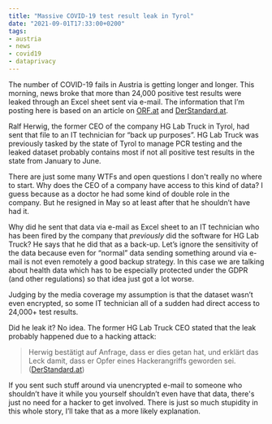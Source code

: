 ```yaml
---
title: "Massive COVID-19 test result leak in Tyrol"
date: "2021-09-01T17:33:00+0200"
tags:
- austria
- news
- covid19
- dataprivacy
---
```


The number of COVID-19 fails in Austria is getting longer and longer. This morning, news broke that more than 24,000 positive test results were leaked through an Excel sheet sent via e-mail. The information that I’m posting here is based on an article on [ORF.at](https://tirol.orf.at/stories/3119233/) and [DerStandard.at](https://www.derstandard.at/story/2000129310910/tausende-tiroler-pcr-testergebnisse-mit-namen-und-daten-geleakt).

Ralf Herwig, the former CEO of the company HG Lab Truck in Tyrol, had sent that file to an IT technician for “back up purposes”. HG Lab Truck was previously tasked by the state of Tyrol to manage PCR testing and the leaked dataset probably contains most if not all positive test results in the state from January to June.

There are just some many WTFs and open questions I don't really no where to start. Why does the CEO of a company have access to this kind of data? I guess because as a doctor he had some kind of double role in the company. But he resigned in May so at least after that he shouldn’t have had it.

Why did he sent that data via e-mail as Excel sheet to an IT technician who has been fired by the company that *previously* did the software for HG Lab Truck? He says that he did that as a back-up. Let’s ignore the sensitivity of the data because even for “normal” data sending something around via e-mail is not even remotely a good backup strategy. In this case we are talking about health data which has to be especially protected under the GDPR (and other regulations) so that idea just got a lot worse.

Judging by the media coverage my assumption is that the dataset wasn’t even encrypted, so some IT technician all of a sudden had direct access to 24,000+ test results.

Did he leak it? No idea. The former HG Lab Truck CEO stated that the leak probably happened due to a hacking attack:

> Herwig bestätigt auf Anfrage, dass er dies getan hat, und erklärt das Leck damit, dass er Opfer eines Hackerangriffs geworden sei. ([DerStandard.at](https://www.derstandard.at/story/2000129310910/tausende-tiroler-pcr-testergebnisse-mit-namen-und-daten-geleakt))

If you sent such stuff around via unencrypted e-mail to someone who shouldn’t have it while you yourself shouldn’t even have that data, there's just no need for a hacker to get involved. There is just so much stupidity in this whole story, I’ll take that as a more likely explanation.

